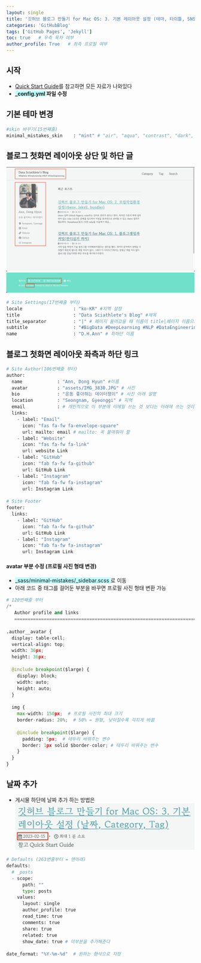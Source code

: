 ```yaml
---
layout: single
title: '깃허브 블로그 만들기 for Mac OS: 3. 기본 레이아웃 설정 (테마, 타이틀, SNS링크, 날짜 설정 등)'
categories: 'GitHubBlog'
tags: ['GitHub Pages', 'Jekyll']
toc: true   # 우측 목차 여부
author_profile: True   # 좌측 프로필 여부
---
```



## 시작
- [Quick Start Guide](https://mmistakes.github.io/minimal-mistakes/docs/configuration/)를 참고하면 모든 자료가 나와있다
- **<span style="background-color:#C0FFFF"> _config.yml </span> 파일 수정**

## 기본 테마 변경

```python
#skin 바꾸기(15번째줄) 
minimal_mistakes_skin    : "mint" # "air", "aqua", "contrast", "dark", "dirt", "neon", "mint", "plum", "sunrise"
```

## 블로그 첫화면 레이아웃 상단 및 하단 글
![layout1](/assets/blog_img/layout1.png)
![layout2](/assets/blog_img/layout2.png)

```python
# Site Settings(17번째줄 부터)
locale                   : "ko-KR" #지역 설정
title                    : "Data Sciathlete's Blog" #제목
title_separator          : "|" # 페이지 들어갔을 때 이름이 title|페이지 이름으로 나옴 사진 세번쨰
subtitle                 : "#BigData #DeepLearning #NLP #DataEngineering" # 소제목
name                     : "D.H.Ann" # 최하단 이름
```

## 블로그 첫화면 레이아웃 좌측과 하단 링크
```python
# Site Author(106번째줄 부터)
author:
  name             : "Ann, Dong Hyun" #이름
  avatar           : "assets/IMG_3830.JPG" # 사진
  bio              : "운동 좋아하는 데이터쟁이" # 사진 아래 설명
  location         : "Seongnam, Gyeonggi" # 지역
  email            : # 개인적으로 이 부분에 이메일 쓰는 것 보다는 아래에 쓰는 것이 보기 좋았음
  links:
    - label: "Email"
      icon: "fas fa-fw fa-envelope-square"
      url: mailto: email # mailto: 꼭 붙여줘야 함 
    - label: "Website"
      icon: "fas fa-fw fa-link"
      url: website Link
    - label: "GitHub"
      icon: "fab fa-fw fa-github"
      url: GitHub Link
    - label: "Instagram"
      icon: "fab fa-fw fa-instagram"
      url: Instagram Link

# Site Footer
footer:
  links:
    - label: "GitHub"
      icon: "fab fa-fw fa-github"
      url: GitHub Link
    - label: "Instagram"
      icon: "fab fa-fw fa-instagram"
      url: Instagram Link
```
#### avatar 부분 수정 (프로필 사진 형태 변경)
- <span style="background-color:#C0FFFF"> _sass/minimal-mistakes/_sidebar.scss </span> 로 이동
- 아래 코드 중 태그를 걸어둔 부분을 바꾸면 프로필 사진 형태 변환 가능

```python 
# 120번째줄 부터
/*
   Author profile and links
   ========================================================================== */

.author__avatar {
  display: table-cell;
  vertical-align: top;
  width: 36px;
  height: 36px;

  @include breakpoint($large) {
    display: block;
    width: auto;
    height: auto;
  }

  img {
    max-width: 150px;  # 프로필 사진의 최대 크기
    border-radius: 20%;  # 50% = 원형, 낮아질수록 각지게 바뀜

    @include breakpoint($large) {
      padding: 5px;  # 테두리 바꿔주는 변수
      border: 1px solid $border-color; # 테두리 바꿔주는 변수
    }
  }
}

```
## 날짜 추가
- 게시물 하단에 날짜 추가 하는 방법은 
![layout4](/assets/blog_img/layout4.png)

```python
# Defaults (263번줄부터 = 맨아래)
defaults:
  # _posts
  - scope:
      path: ""
      type: posts
    values:
      layout: single
      author_profile: true
      read_time: true
      comments: true
      share: true
      related: true
      show_date: true # 이부분을 추가해준다

date_format: "%Y-%m-%d"  # 원하는 형식으로 지정
```






